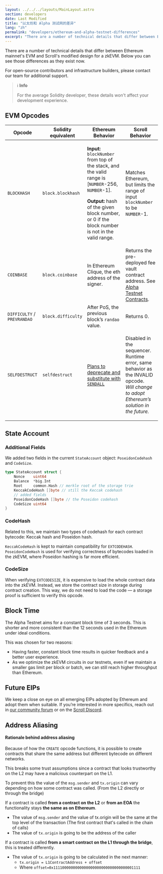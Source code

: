 ```yaml
---
layout: ../../../layouts/MainLayout.astro
section: developers
date: Last Modified
title: "以太坊和 Alpha 测试网的差异"
lang: "zh"
permalink: "developers/ethereum-and-alpha-testnet-differences"
excerpt: "There are a number of technical details that differ between Ethereum mainnet's EVM and Scroll's modified design for a zkEVM. Below you can see those differences as they exist now."
---
```


There are a number of technical details that differ between Ethereum mainnet's EVM and Scroll's modified design for a zkEVM. Below you can see those differences as they exist now.

For open-source contributors and infrastructure builders, please contact our team for additional support.

> ℹ️ **Info**
>
> For the average Solidity developer, these details won't affect your development experience.

## EVM Opcodes

| Opcode                      | Solidity equivalent | Ethereum Behavior                                                                                                                                                                                                                                                          | Scroll Behavior                                                                                                                                           |
| --------------------------- | ------------------- | -------------------------------------------------------------------------------------------------------------------------------------------------------------------------------------------------------------------------------------------------------------------------- | --------------------------------------------------------------------------------------------------------------------------------------------------------- |
| `BLOCKHASH`                 | `block.blockhash`   | <p><strong>Input:</strong> <code>blockNumber</code> from top of the stack, and the valid range is [<code>NUMBER</code>-256, <code>NUMBER</code>-1].</p><p><strong>Output:</strong> hash of the given block number, or 0 if the block number is not in the valid range.</p> | Matches Ethereum, but limits the range of input `blockNumber` to be `NUMBER`-1.                                                                           |
| `COINBASE`                  | `block.coinbase`    | In Ethereum Clique, the eth address of the signer.                                                                                                                                                                                                                         | Returns the pre-deployed fee vault contract address. See [Alpha Testnet Contracts](/developers/alpha-testnet-contracts).                                  |
| `DIFFICULTY` / `PREVRANDAO` | `block.difficulty`  | After PoS, the previous block’s `randao` value.                                                                                                                                                                                                                            | Returns 0.                                                                                                                                                |
| `SELFDESTRUCT`              | `selfdestruct`      | [Plans to deprecate and substitute with `SENDALL`](https://eips.ethereum.org/EIPS/eip-4758)                                                                                                                                                                                | <p>Disabled in the sequencer. Runtime error, same behavior as the INVALID opcode.<br><em>Will change to adopt Ethereum’s solution in the future.</em></p> |

## State Account

### **Additional Fields**

We added two fields in the current `StateAccount` object: `PoseidonCodehash` and `CodeSize`.

```go
type StateAccount struct {
	Nonce    uint64
	Balance  *big.Int
	Root     common.Hash // merkle root of the storage trie
	KeccakCodeHash []byte // still the Keccak codehash
	// added fields
	PoseidonCodeHash []byte // the Poseidon codehash
	CodeSize uint64
}
```

### **CodeHash**

Related to this, we maintain two types of codehash for each contract bytecode: Keccak hash and Poseidon hash.

`KeccakCodeHash` is kept to maintain compatibility for `EXTCODEHASH`. `PoseidonCodeHash` is used for verifying correctness of bytecodes loaded in the zkEVM, where Poseidon hashing is far more efficient.

### CodeSize

When verifying `EXTCODESIZE`, it is expensive to load the whole contract data into the zkEVM. Instead, we store the contract size in storage during contract creation. This way, we do not need to load the code — a storage proof is sufficient to verify this opcode.

## Block Time

The Alpha Testnet aims for a constant block time of 3 seconds. This is shorter and more consistent than the 12 seconds used in the Ethereum under ideal conditions.

This was chosen for two reasons:

- Having faster, constant block time results in quicker feedback and a better user experience.
- As we optimize the zkEVM circuits in our testnets, even if we maintain a smaller gas limit per block or batch, we can still reach higher throughput than Ethereum.

## Future EIPs

We keep a close on eye on all emerging EIPs adopted by Ethereum and adopt them when suitable. If you’re interested in more specifics, reach out in [our community forum](https://community.scroll.io) or on the [Scroll Discord](https://discord.gg/scroll).

## Address Aliasing

#### Rationale behind address aliasing

Because of how the `CREATE` opcode functions, it is possible to create contracts that share the same address but different bytecode on different networks.

This breaks some trust assumptions since a contract that looks trustworthy on the L2 may have a malicious counterpart on the L1.&#x20;

To prevent this the value of the `msg.sender` and `tx.origin` can vary depending on how some contract was called. (From the L2 directly or through the bridge)

If a contract is called **from a contract on the L2** or **from an EOA** the functionality stays **the same as on Ethereum**.

- The value of `msg.sender` and the value of tx.origin will be the same at the top level of the transaction (The first contract that's called in the chain of calls)
- The value of `tx.origin` is going to be the address of the caller

If a contract is called **from a smart contract on the L1 through the bridge**, this is treated differently.

- The value of `tx.origin` is going to be calculated in the next manner:&#x20;
  - `tx.origin = L1ContractAddress + offset`
  - Where `offset=0x1111000000000000000000000000000000001111`
